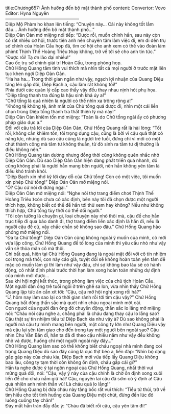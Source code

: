 title:Chương657: Ảnh hưởng đến bộ mặt thành phố
content:
Convertor: Vovo<br>Editor: Hyna Nguyễn<br>————————————————–<br>Diệp Mộ Phàm ho khan lên tiếng: “Chuyện này… Cái này không tốt lắm đâu… Ảnh hưởng đến bộ mặt thành phố…”<br>Diệp Oản Oản mở miệng nói tiếp: “Được rồi, muốn chỉnh hắn, sau này còn có rất nhiều cơ hội, trước tiên anh nên chuyên tâm làm việc đi, em đi đến trụ sở chính của Hoàn Cầu họp đã, tìm cơ hội cho anh xem có thể vào đoàn làm phim《 Thịnh Thế Hoàng Triêu 》hay không, trở về tới sẽ cho anh tin tức.”<br>“Được rồi! Tạ ơn lão đại nhiều!”<br>Cao ốc trụ sở chính giải trí Hoàn Cầu, trong phòng họp.<br>Chử Hồng Quang tâm tình vui thích mà nhìn tất cả mọi người ở trước mặt liên tục khen ngợi Diệp Oản Oản.<br>“Ha ha ha… Trong thời gian ngắn như vậy, ngạch lợi nhuận của Quang Diệu tăng lên gấp đôi, Diệp Bạch a, cậu làm rất không tồi!”<br>Phía dưới các quản lý cấp cao thấy vậy đều thay nhau nịnh hót phụ họa.<br>“Diệp tổng thanh tra đúng là hậu sinh khả úy a!”<br>“Chử tổng là quả nhiên là người có thể nhìn xa trông rộng a!”<br>“Không tệ không tệ, ánh mắt của Chử tổng quá được đi, nhìn một cái liền chọn trúng Diệp tổng thanh tra thất thiên lý mã này!”<br>Diệp Oản Oản khiêm tốn mở miệng: “Toàn là do Chử tổng ngài ấy có phương pháp giáo dục a.”<br>Đối với câu trả lời của Diệp Oản Oản, Chử Hồng Quang rất là hài lòng: “Tốt rồi, không cần khiêm tốn, tôi trọng dụng cậu, cũng là bởi vì cậu quả thật có năng lực, nhưng dù sao cậu cũng là người trẻ tuổi, đừng chỉ vì mới có một chút thành công mà tâm tư không thuần, từ đó sinh ra tâm tư dị thường là điều không nên.”<br>Chử Hồng Quang tán dương nhưng đồng thời cũng không quên nhắc nhở Diệp Oản Oản. Dù sao Diệp Oản Oản hiện đang phát triển quá nhanh, đó cũng không phải là người hắn mang bên người, nên hắn không yên tâm là điều khó tránh khỏi.<br>“Diệp Bạch xin nhớ kỹ lời dạy dỗ của Chử tổng! Còn có một việc, tôi muốn xin phép Chử tổng!” Diệp Oản Oản mở miệng nói.<br>“Ồ? Cậu cứ nói đi đừng ngại.”<br>Diệp Oản Oản mở miệng nói: “Nghe nói thợ trang điểm cho《 Thịnh Thế Hoàng Triêu 》còn chưa có xác định, bên này tôi đã chọn được một người thích hợp, không biết có thể để hắn tới thử xem hay không? Nếu như không thích hợp, Chử tổng tùy thời có thể đổi người.”<br>“Tôi còn tưởng là chuyện gì, loại chuyện này nhỏ thôi mà, cậu để cho hắn trực tiếp đi qua báo danh đi, thợ trang điểm liền xác định là hắn đi, nếu là người cậu đề cử, vậy chắc chắn sẽ không sao đâu.” Chử Hồng Quang hào phóng mở miệng nói.<br>“Đa tạ Chử tổng!” Diệp Oản Oản cũng không ngoài ý muốn của mình, cô mới vừa lập công, Chử Hồng Quang để tỏ lòng của mình thì yêu cầu nhỏ như vậy vẫn sẽ thỏa mãn cô mà thôi.<br>Chỉ bất quá, hiện tại Chử Hồng Quang đang là ngoài mặt đối với cô tín nhiệm coi trọng mà thôi, con này cáo già, tuyệt đối sẽ không hoàn toàn yên tâm để mặc cô muốn làm gì thì làm như vậy đâu, chỉ sợ không bao lâu sẽ có hành động, cô nhất định phải trước thời hạn làm xong hoàn toàn những dự định của mình mới được…<br>Sau khi hội nghị kết thúc, trong phòng làm việc của chủ tịch Hoàn Cầu.<br>Một người đàn ông trẻ tuổi ngồi ở trên ghế sa lon, vừa nhìn thấy Chử Hồng Quang lập tức ân cần xít tới: “Cậu, cậu mở hội nghị xong rồi hả?”<br>“Ừ, hôm nay làm sao lại có thời gian rảnh rỗi tới tìm cậu vậy?” Chử Hồng Quang bất động thần sắc mà quét nhìn cháu ngoại mình một cái.<br>Con ngươi của người đàn ông đó chuyển động, thần sắc lo lắng mở miệng nói: “Cháu nói cậu nghe a, chẳng phải là cháu đang thay cậu lo lắng sao? Cậu thật sự tín nhiệm tiểu tử Diệp Bạch kia như vậy à? Dù sao không phải là người mà cậu tự mình mang bên người, một công ty lớn như Quang Diệu vậy mà cậu lại yên tâm giao cho đến trong tay một người bên ngoài sao? Cậu nhìn Chu Văn Bân đi, hắn ta đã đi theo cậu nhiều năm như vậy đều không nhờ vả được, huống chi một người ngoài này đây…”<br>Chử Hồng Quang làm sao có thể không biết cháu ngoại nhà mình đang coi trọng Quang Diệu dù sao đây cũng là cục thịt béo a, liền đáp: “Nhìn bộ dạng gấp gáp này của cháu kìa, Diệp Bạch mới vừa tiếp lấy Quang Diệu không bao lâu, công ty tạm thời còn không ổn định, cháu gấp cái gì?”<br>Hắn ta nghe được ý tại ngôn ngoại của Chử Hồng Quang, nhất thời vui mừng quá đổi, nói: “Cậu, vậy ý này của cậu chính là chờ ổn định xong xuôi liền để cho cháu nắm giữ hả? Cậu, nguyên lai cậu đã sớm có ý định a! Cậu quả nhiên anh minh thần vũ! Là cháu quá lo lắng!”<br>Chử Hồng Quang bị đứa cháu này tâng bốc rất vui thích: “Tiểu tử thúi, trở về tìm hiểu cho tốt tình huống của Quang Diệu một chút, đừng đến lúc đó luống cuống tay chân!”<br>Đáy mắt hắn tràn đầy đắc ý: “Cháu đã biết rồi cậu, cậu yên tâm đi!”